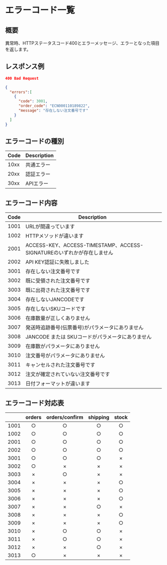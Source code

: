 # エラーコード一覧

## 概要
異常時、HTTPステータスコード400とエラーメッセージ、エラーとなった項目を返します。

## レスポンス例
```json
400 Bad Request

{
  "errors":[
    {
      "code": 3001,
      "order_code": "ECN000110189822",
      "message": "存在しない注文番号です"
    }
  ]
}
```

## エラーコードの種別
| Code | Description |
|------|-------------|
| 10xx | 共通エラー    |
| 20xx | 認証エラー    |
| 30xx | APIエラー    |

## エラーコード内容
| Code | Description |
|------|-------------|
| 1001 | URLが間違っています    |
| 1002 | HTTPメソッドが違います    |
| 2001 | ACCESS-KEY、ACCESS-TIMESTAMP、ACCESS-SIGNATUREのいずれかが存在しません    |
| 2002 | API KEY認証に失敗しました    |
| 3001 | 存在しない注文番号です    |
| 3002 | 既に受領された注文番号です |
| 3003 | 既に出荷された注文番号です |
| 3004 | 存在しないJANCODEです    |
| 3005 | 存在しないSKUコードです   |
| 3006 | 在庫数量が正しくありません |
| 3007 | 発送時追跡番号(伝票番号)がパラメータにありません |
| 3008 | JANCODE または SKUコードがパラメータにありません |
| 3009 | 在庫数がパラメータにありません |
| 3010 | 注文番号がパラメータにありません |
| 3011 | キャンセルされた注文番号です |
| 3012 | 注文が確定されていない注文番号です |
| 3013 | 日付フォーマットが違います |

## エラーコード対応表
|      | orders | orders/confirm | shipping | stock |
|------|:------:|:--------------:|:--------:|:-----:|
| 1001 | ○ | ○ | ○ | ○ |
| 1002 | ○ | ○ | ○ | ○ |
| 2001 | ○ | ○ | ○ | ○ |
| 2002 | ○ | ○ | ○ | ○ |
| 3001 | ○ | ○ | ○ | × |
| 3002 | ○ | × | × | × |
| 3003 | × | ○ | × | × |
| 3004 | × | × | × | ○ |
| 3005 | × | × | × | ○ |
| 3006 | × | × | × | ○ |
| 3007 | × | × | ○ | × |
| 3008 | × | × | × | ○ |
| 3009 | × | × | × | ○ |
| 3010 | × | ○ | ○ | × |
| 3011 | × | ○ | ○ | × |
| 3012 | × | × | ○ | × |
| 3013 | ○ | × | × | × |
